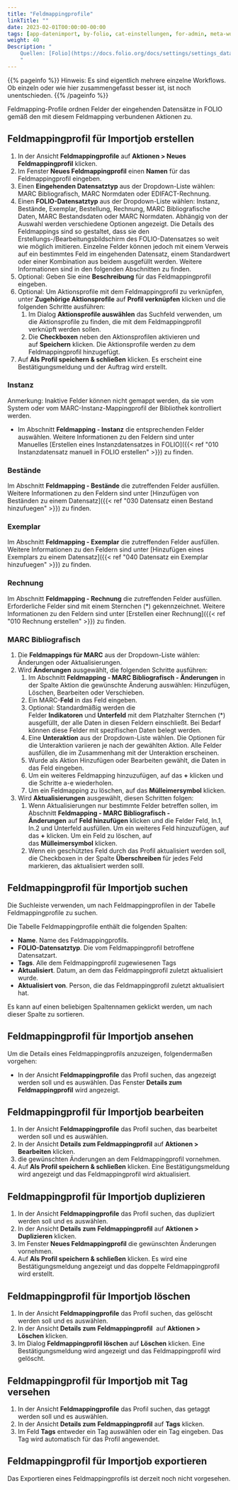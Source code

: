 ```yaml
---
title: "Feldmappingprofile"
linkTitle: ""
date: 2023-02-01T00:00:00-00:00
tags: [app-datenimport, by-folio, cat-einstellungen, for-admin, meta-workflow_sammlung]
weight: 40
Description: "
    Quellen: [Folio](https://docs.folio.org/docs/settings/settings_data_import/settings_data_import/#settings--data-import--field-mapping-profiles ) & [GBV](https://info.gbv.de/display/FOLIOGBVEXTERN/Einstellungen+(Datenimport):+Feldmappingprofile)
    "
---
```


{{% pageinfo %}}
Hinweis: Es sind eigentlich mehrere einzelne Workflows. Ob einzeln oder wie hier zusammengefasst besser ist, ist noch unentschieden.
{{% /pageinfo %}}

Feldmapping-Profile ordnen Felder der eingehenden Datensätze in FOLIO gemäß den mit diesem Feldmapping verbundenen Aktionen zu.

## Feldmappingprofil für Importjob erstellen

1.  In der Ansicht **Feldmappingprofile** auf **Aktionen > Neues Feldmappingprofil** klicken.
2.  Im Fenster **Neues Feldmappingprofil** einen **Namen** für das Feldmappingprofil eingeben.
3.  Einen **Eingehenden Datensatztyp** aus der Dropdown-Liste wählen: MARC Bibliografisch, MARC Normdaten oder EDIFACT-Rechnung.
4.  Einen **FOLIO-Datensatztyp** aus der Dropdown-Liste wählen: Instanz, Bestände, Exemplar, Bestellung, Rechnung, MARC Bibliografische Daten, MARC Bestandsdaten oder MARC Normdaten. Abhängig von der Auswahl werden verschiedene Optionen angezeigt. Die Details des Feldmappings sind so gestaltet, dass sie den Erstellungs-/Bearbeitungsbildschirm des FOLIO-Datensatzes so weit wie möglich imitieren. Einzelne Felder können jedoch mit einem Verweis auf ein bestimmtes Feld im eingehenden Datensatz, einem Standardwert oder einer Kombination aus beidem ausgefüllt werden. Weitere Informationen sind in den folgenden Abschnitten zu finden.
5.  Optional: Geben Sie eine **Beschreibung** für das Feldmappingprofil eingeben.
6.  Optional: Um Aktionsprofile mit dem Feldmappingprofil zu verknüpfen, unter **Zugehörige Aktionsprofile** auf **Profil verknüpfen** klicken und die folgenden Schritte ausführen:
    1.  Im Dialog **Aktionsprofile auswählen** das Suchfeld verwenden, um die Aktionsprofile zu finden, die mit dem Feldmappingprofil verknüpft werden sollen.
    2.  Die **Checkboxen** neben den Aktionsprofilen aktivieren und auf **Speichern** klicken. Die Aktionsprofile werden zu dem Feldmappingprofil hinzugefügt.
7.  Auf **Als Profil speichern & schließen** klicken. Es erscheint eine Bestätigungsmeldung und der Auftrag wird erstellt.

### Instanz

Anmerkung: Inaktive Felder können nicht gemappt werden, da sie vom System oder vom MARC-Instanz-Mappingprofil der Bibliothek kontrolliert werden.

* Im Abschnitt **Feldmapping - Instanz** die entsprechenden Felder auswählen. Weitere Informationen zu den Feldern sind unter Manuelles [Erstellen eines Instanzdatensatzes in FOLIO]({{< ref "010 Instanzdatensatz manuell in FOLIO erstellen" >}}) zu finden.

### Bestände

Im Abschnitt **Feldmapping - Bestände** die zutreffenden Felder ausfüllen. Weitere Informationen zu den Feldern sind unter [Hinzufügen von Beständen zu einem Datensatz]({{< ref "030 Datensatz einen Bestand hinzufuegen" >}}) zu finden.

### Exemplar

Im Abschnitt **Feldmapping - Exemplar** die zutreffenden Felder ausfüllen. Weitere Informationen zu den Feldern sind unter [Hinzufügen eines Exemplars zu einem Datensatz]({{< ref "040 Datensatz ein Exemplar hinzufuegen" >}}) zu finden.

### Rechnung

Im Abschnitt **Feldmapping - Rechnung** die zutreffenden Felder ausfüllen. Erforderliche Felder sind mit einem Sternchen (\*) gekennzeichnet. Weitere Informationen zu den Feldern sind unter [Erstellen einer Rechnung]({{< ref "010 Rechnung erstellen" >}}) zu finden.

### MARC Bibliografisch

1.  Die **Feldmappings für MARC** aus der Dropdown-Liste wählen: Änderungen oder Aktualisierungen.
2.  Wird **Änderungen** ausgewählt, die folgenden Schritte ausführen:
    1.  Im Abschnitt **Feldmapping - MARC Bibliografisch - Änderungen** in der Spalte Aktion die gewünschte Änderung auswählen: Hinzufügen, Löschen, Bearbeiten oder Verschieben.
    2.  Ein MARC-**Feld** in das Feld eingeben.
    3.  Optional: Standardmäßig werden die Felder **Indikatoren** und **Unterfeld** mit dem Platzhalter Sternchen (\*) ausgefüllt, der alle Daten in diesen Feldern einschließt. Bei Bedarf können diese Felder mit spezifischen Daten belegt werden.
    4.  Eine **Unteraktion** aus der Dropdown-Liste wählen. Die Optionen für die Unteraktion variieren je nach der gewählten Aktion. Alle Felder ausfüllen, die im Zusammenhang mit der Unteraktion erscheinen.
    5.  Wurde als Aktion Hinzufügen oder Bearbeiten gewählt, die Daten in das Feld eingeben.
    6.  Um ein weiteres Feldmapping hinzuzufügen, auf das **+** klicken und die Schritte a-e wiederholen.
    7.  Um ein Feldmapping zu löschen, auf das **Mülleimersymbol** klicken.
3.  Wird **Aktualisierungen** ausgewählt, diesen Schritten folgen:
    1.  Wenn Aktualisierungen nur bestimmte Felder betreffen sollen, im Abschnitt **Feldmapping - MARC Bibliografisch - Änderungen** auf **Feld hinzufügen** klicken und die Felder Feld, In.1, In.2 und Unterfeld ausfüllen. Um ein weiteres Feld hinzuzufügen, auf das **+** klicken. Um ein Feld zu löschen, auf das **Mülleimersymbol** klicken.
    2.  Wenn ein geschütztes Feld durch das Profil aktualisiert werden soll, die Checkboxen in der Spalte **Überschreiben** für jedes Feld markieren, das aktualisiert werden solll.

## Feldmappingprofil für Importjob suchen

Die Suchleiste verwenden, um nach Feldmappingprofilen in der Tabelle Feldmappingprofile zu suchen.

Die Tabelle Feldmappingprofile enthält die folgenden Spalten:

* **Name**. Name des Feldmappingprofils.
* **FOLIO-Datensatztyp**. Die vom Feldmappingprofil betroffene Datensatzart.
* **Tags**. Alle dem Feldmappingprofil zugewiesenen Tags
* **Aktualisiert**. Datum, an dem das Feldmappingprofil zuletzt aktualisiert wurde.
* **Aktualisiert von**. Person, die das Feldmappingprofil zuletzt aktualisiert hat.

Es kann auf einen beliebigen Spaltennamen geklickt werden, um nach dieser Spalte zu sortieren.

## Feldmappingprofil für Importjob ansehen

Um die Details eines Feldmappingprofils anzuzeigen, folgendermaßen vorgehen:

* In der Ansicht **Feldmappingprofile** das Profil suchen, das angezeigt werden soll und es auswählen. Das Fenster **Details zum Feldmappingprofil** wird angezeigt.

## Feldmappingprofil für Importjob bearbeiten

1.  In der Ansicht **Feldmappingprofile** das Profil suchen, das bearbeitet werden soll und es auswählen.
2.  In der Ansicht **Details zum Feldmappingprofil** auf **Aktionen > Bearbeiten** klicken.
3.  die gewünschten Änderungen an dem Feldmappingprofil vornehmen.
4.  Auf **Als Profil speichern & schließen** klicken. Eine Bestätigungsmeldung wird angezeigt und das Feldmappingprofil wird aktualisiert.

## Feldmappingprofil für Importjob duplizieren

1.  In der Ansicht **Feldmappingprofile** das Profil suchen, das dupliziert werden soll und es auswählen.
2.  In der Ansicht **Details zum** **Feldmappingprofil** auf **Aktionen > Duplizieren** klicken.
3.  Im Fenster **Neues Feldmappingprofil** die gewünschten Änderungen vornehmen.
4.  Auf **Als Profil speichern & schließen** klicken. Es wird eine Bestätigungsmeldung angezeigt und das doppelte Feldmappingprofil wird erstellt.

## Feldmappingprofil für Importjob löschen

1.  In der Ansicht **Feldmappingprofile** das Profil suchen, das gelöscht werden soll und es auswählen.
2.  In der Ansicht **Details zum** **Feldmappingprofil**  auf **Aktionen > Löschen** klicken.
3.  Im Dialog **Feldmappingprofil löschen** auf **Löschen** klicken. Eine Bestätigungsmeldung wird angezeigt und das Feldmappingprofil wird gelöscht.

## Feldmappingprofil für Importjob mit Tag versehen

1.  In der Ansicht **Feldmappingprofile** das Profil suchen, das getaggt werden soll und es auswählen.
2.  In der Ansicht **Details zum** **Feldmappingprofil** auf **Tags** klicken.
3.  Im Feld **Tags** entweder ein Tag auswählen oder ein Tag eingeben. Das Tag wird automatisch für das Profil angewendet.

## Feldmappingprofil für Importjob exportieren

Das Exportieren eines Feldmappingprofils ist derzeit noch nicht vorgesehen.
